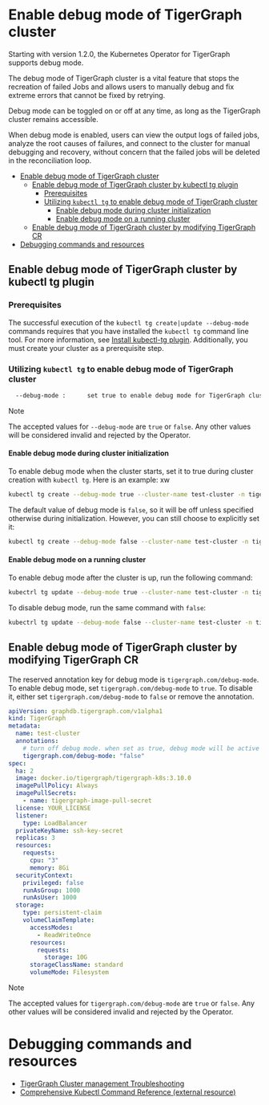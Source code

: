 # Enable debug mode of TigerGraph cluster

Starting with version 1.2.0, the Kubernetes Operator for TigerGraph supports debug mode.

The debug mode of TigerGraph cluster is a vital feature that stops the recreation of failed Jobs and allows users to manually debug and fix extreme errors that cannot be fixed by retrying.

Debug mode can be toggled on or off at any time, as long as the TigerGraph cluster remains accessible.

When debug mode is enabled, users can view the output logs of failed jobs, analyze the root causes of failures, and connect to the cluster for manual debugging and recovery, without concern that the failed jobs will be deleted in the reconciliation loop.

- [Enable debug mode of TigerGraph cluster](#enable-debug-mode-of-tigergraph-cluster)
  - [Enable debug mode of TigerGraph cluster by kubectl tg plugin](#enable-debug-mode-of-tigergraph-cluster-by-kubectl-tg-plugin)
    - [Prerequisites](#prerequisites)
    - [Utilizing `kubectl tg` to enable debug mode of TigerGraph cluster](#utilizing-kubectl-tg-to-enable-debug-mode-of-tigergraph-cluster)
      - [Enable debug mode during cluster initialization](#enable-debug-mode-during-cluster-initialization)
      - [Enable debug mode on a running cluster](#enable-debug-mode-on-a-running-cluster)
  - [Enable debug mode of TigerGraph cluster by modifying TigerGraph CR](#enable-debug-mode-of-tigergraph-cluster-by-modifying-tigergraph-cr)
- [Debugging commands and resources](#debugging-commands-and-resources)

## Enable debug mode of TigerGraph cluster by kubectl tg plugin

### Prerequisites

The successful execution of the `kubectl tg create|update --debug-mode` commands requires that you have installed the `kubectl tg` command line tool. For more information, see [Install kubectl-tg plugin](../02-get-started/get_started.md#install-kubectl-tg-plugin). Additionally, you must create your cluster as a prerequisite step.

### Utilizing `kubectl tg` to enable debug mode of TigerGraph cluster

```bash
  --debug-mode :      set true to enable debug mode for TigerGraph cluster, default as false
```

> [!NOTE]
> The accepted values for `--debug-mode` are `true` or `false`. Any other values will be considered invalid and rejected by the Operator.

#### Enable debug mode during cluster initialization

To enable debug mode when the cluster starts, set it to true during cluster creation with `kubectl tg`. Here is an example:
xw
```bash
kubectl tg create --debug-mode true --cluster-name test-cluster -n tigergraph
```

The default value of debug mode is `false`, so it will be off unless specified otherwise during initialization. However, you can still choose to explicitly set it:

```bash
kubectl tg create --debug-mode false --cluster-name test-cluster -n tigergraph
```

#### Enable debug mode on a running cluster

To enable debug mode after the cluster is up, run the following command:

```bash
kubectrl tg update --debug-mode true --cluster-name test-cluster -n tigergraph
```

To disable debug mode, run the same command with `false`:

```bash
kubectrl tg update --debug-mode false --cluster-name test-cluster -n tigergraph
```

## Enable debug mode of TigerGraph cluster by modifying TigerGraph CR

The reserved annotation key for debug mode is `tigergraph.com/debug-mode`. To enable debug mode, set `tigergraph.com/debug-mode` to `true`. To disable it, either set `tigergraph.com/debug-mode` to `false` or remove the annotation.

```yaml
apiVersion: graphdb.tigergraph.com/v1alpha1
kind: TigerGraph
metadata:
  name: test-cluster
  annotations:
    # turn off debug mode. when set as true, debug mode will be active
    tigergraph.com/debug-mode: "false"
spec:
  ha: 2
  image: docker.io/tigergraph/tigergraph-k8s:3.10.0
  imagePullPolicy: Always
  imagePullSecrets:
    - name: tigergraph-image-pull-secret
  license: YOUR_LICENSE
  listener:
    type: LoadBalancer
  privateKeyName: ssh-key-secret
  replicas: 3
  resources:
    requests:
      cpu: "3"
      memory: 8Gi
  securityContext:
    privileged: false
    runAsGroup: 1000
    runAsUser: 1000
  storage:
    type: persistent-claim
    volumeClaimTemplate:
      accessModes:
        - ReadWriteOnce
      resources:
        requests:
          storage: 10G
      storageClassName: standard
      volumeMode: Filesystem
```

> [!NOTE]
> The accepted values for `tigergraph.com/debug-mode` are `true` or `false`. Any other values will be considered invalid and rejected by the Operator.

# Debugging commands and resources

- [TigerGraph Cluster management Troubleshooting](../05-troubleshoot/cluster-management.md)
- [Comprehensive Kubectl Command Reference (external resource)](https://kubernetes.io/docs/reference/generated/kubectl/kubectl-commands)
